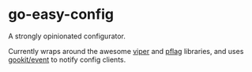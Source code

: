 # go-easy-config

A strongly opinionated configurator.

Currently wraps around the awesome
[viper](github.com/spf13/viper) and [pflag](github.com/spf13/pflag)
libraries, and uses [gookit/event](github.com/gookit/event) to notify config clients.
